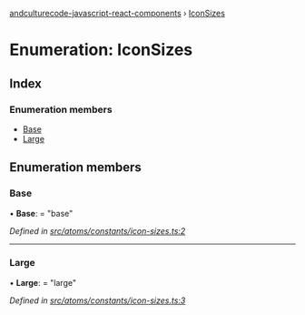 [andculturecode-javascript-react-components](../README.md) › [IconSizes](iconsizes.md)

# Enumeration: IconSizes

## Index

### Enumeration members

* [Base](iconsizes.md#base)
* [Large](iconsizes.md#large)

## Enumeration members

###  Base

• **Base**: = "base"

*Defined in [src/atoms/constants/icon-sizes.ts:2](https://github.com/AndcultureCode/AndcultureCode.JavaScript.React.Components/blob/d179e3a/src/atoms/constants/icon-sizes.ts#L2)*

___

###  Large

• **Large**: = "large"

*Defined in [src/atoms/constants/icon-sizes.ts:3](https://github.com/AndcultureCode/AndcultureCode.JavaScript.React.Components/blob/d179e3a/src/atoms/constants/icon-sizes.ts#L3)*
